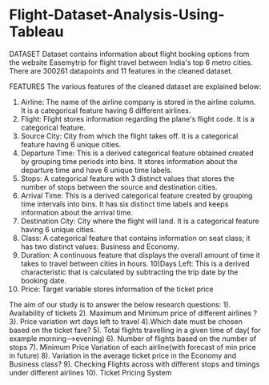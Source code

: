 # Flight-Dataset-Analysis-Using-Tableau
DATASET
Dataset contains information about flight booking options from the website Easemytrip for flight travel between India's top 6 metro cities. There are 300261 datapoints and 11 features in the cleaned dataset.

FEATURES
The various features of the cleaned dataset are explained below:
1) Airline: The name of the airline company is stored in the airline column. It is a categorical feature having 6 different airlines.
2) Flight: Flight stores information regarding the plane's flight code. It is a categorical feature.
3) Source City: City from which the flight takes off. It is a categorical feature having 6 unique cities.
4) Departure Time: This is a derived categorical feature obtained created by grouping time periods into bins. It stores information about the departure time and have 6 unique time labels.
5) Stops: A categorical feature with 3 distinct values that stores the number of stops between the source and destination cities.
6) Arrival Time: This is a derived categorical feature created by grouping time intervals into bins. It has six distinct time labels and keeps information about the arrival time.
7) Destination City: City where the flight will land. It is a categorical feature having 6 unique cities.
8) Class: A categorical feature that contains information on seat class; it has two distinct values: Business and Economy.
9) Duration: A continuous feature that displays the overall amount of time it takes to travel between cities in hours.
10)Days Left: This is a derived characteristic that is calculated by subtracting the trip date by the booking date.
11) Price: Target variable stores information of the ticket price

The aim of our study is to answer the below research questions:
1). Availability of tickets
2). Maximum and Minimum price of different airlines ?
3). Price variation wrt days left to travel
4).Which date must be chosen based on the ticket fare?
5). Total flights travelling in a given time of day( for example morning-->evening)
6). Number of flights based on the number of stops
7). Minimum Price Variation of each airline(with forecast of min price in future)
8). Variation in the average ticket  price in the Economy and Business class?
9). Checking Flights across with different stops and timings under different airlines
10). Ticket Pricing System
